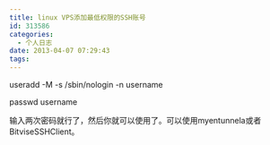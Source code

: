```yaml
---
title: linux VPS添加最低权限的SSH账号
id: 313586
categories:
  - 个人日志
date: 2013-04-07 07:29:43
tags:
---
```


useradd -M -s /sbin/nologin -n username

passwd username

输入两次密码就行了，然后你就可以使用了。可以使用myentunnela或者BitviseSSHClient。